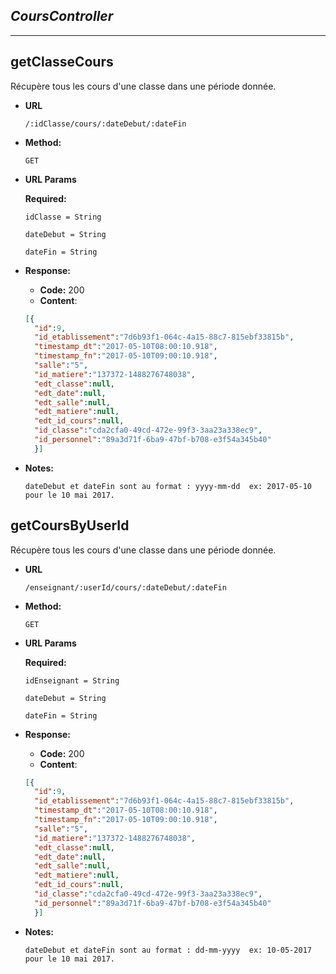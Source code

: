 *CoursController*
 -------- 
 ---- 

**getClasseCours**
---- 
  Récupère tous les cours d'une classe dans une période donnée.
 
* **URL**
 
  `/:idClasse/cours/:dateDebut/:dateFin`
 
* **Method:**
   
  `GET` 
   
*  **URL Params**
 
    **Required:**
  
   `idClasse = String`
   
   `dateDebut = String`
   
   `dateFin = String`
   
* **Response:**
   
    * **Code:** 200 <br />
    * **Content**:  
    ```json
    [{
      "id":9,
      "id_etablissement":"7d6b93f1-064c-4a15-88c7-815ebf33815b",
      "timestamp_dt":"2017-05-10T08:00:10.918",
      "timestamp_fn":"2017-05-10T09:00:10.918",
      "salle":"5",
      "id_matiere":"137372-1488276748038",
      "edt_classe":null,
      "edt_date":null,
      "edt_salle":null,
      "edt_matiere":null,
      "edt_id_cours":null,
      "id_classe":"cda2cfa0-49cd-472e-99f3-3aa23a338ec9",
      "id_personnel":"89a3d71f-6ba9-47bf-b708-e3f54a345b40"
      }]
    ```
 
* **Notes:**

     `dateDebut et dateFin sont au format : yyyy-mm-dd 
        ex: 2017-05-10 pour le 10 mai 2017.` 
 
**getCoursByUserId**
 ---- 
   Récupère tous les cours d'une classe dans une période donnée.
  
 * **URL**
  
   `/enseignant/:userId/cours/:dateDebut/:dateFin`
  
 * **Method:**
    
   `GET` 
    
 *  **URL Params**
  
     **Required:**
   
    `idEnseignant = String`
    
    `dateDebut = String`
    
    `dateFin = String`
    
 * **Response:**
    
     * **Code:** 200 <br />
     * **Content**:  
     ```json
     [{
       "id":9,
       "id_etablissement":"7d6b93f1-064c-4a15-88c7-815ebf33815b",
       "timestamp_dt":"2017-05-10T08:00:10.918",
       "timestamp_fn":"2017-05-10T09:00:10.918",
       "salle":"5",
       "id_matiere":"137372-1488276748038",
       "edt_classe":null,
       "edt_date":null,
       "edt_salle":null,
       "edt_matiere":null,
       "edt_id_cours":null,
       "id_classe":"cda2cfa0-49cd-472e-99f3-3aa23a338ec9",
       "id_personnel":"89a3d71f-6ba9-47bf-b708-e3f54a345b40"
       }]
     ```
  
 * **Notes:**
 
      `dateDebut et dateFin sont au format : dd-mm-yyyy 
         ex: 10-05-2017 pour le 10 mai 2017.` 